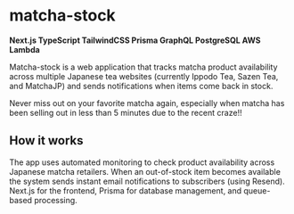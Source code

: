 # matcha-stock
**Next.js TypeScript TailwindCSS Prisma GraphQL PostgreSQL AWS Lambda**

Matcha-stock is a web application that tracks matcha product availability across multiple Japanese tea websites (currently Ippodo Tea, Sazen Tea, and MatchaJP) and sends notifications when items come back in stock.

Never miss out on your favorite matcha again, especially when matcha has been selling out in less than 5 minutes due to the recent craze!!

## How it works
The app uses automated monitoring to check product availability across Japanese matcha retailers. When an out-of-stock item becomes available the system sends instant email notifications to subscribers (using Resend). Next.js for the frontend, Prisma for database management, and queue-based processing.


